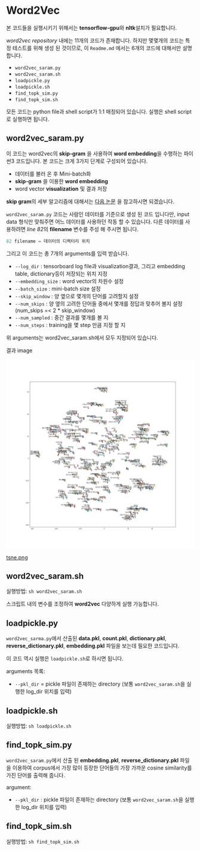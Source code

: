 # Word2Vec


본 코드들을 실행시키기 위해서는 **tensorflow-gpu**와 **nltk**설치가 필요합니다.

*word2vec repository* 내에는 11개의 코드가 존재합니다. 하지만 몇몇개의 코드는 특정 테스트를 위해 생성 된 것이므로, 이 `Readme.md` 에서는 6개의 코드에 대해서만 설명합니다.

* `word2vec_saram.py`
* `word2vec_saram.sh`
* `loadpickle.py`
* `loadpickle.sh`
* `find_topk_sim.py`
* `find_topk_sim.sh`

모든 코드는 python file과 shell script가 1:1 매칭되어 있습니다. 실행은 shell script로 실행하면 됩니다.

## word2vec_saram.py

이 코드는 word2vec의 **skip-gram** 을 사용하여 **word embedding**을 수행하는 파이썬3 코드입니다.
본 코드는 크게 3가지 단계로 구성되어 있습니다.

* 데이터를 불러 온 후 Mini-batch화
* **skip-gram** 을 이용한 **word embedding**
* word vector **visualization** 및 결과 저장

**skip gram**의 세부 알고리즘에 대해서는 [다음 논문](https://papers.nips.cc/paper/5021-distributed-representations-of-words-and-phrases-and-their-compositionality.pdf) 을 참고하시면 되겠습니다.

`word2vec_saram.py` 코드는 사람인 데이터를 기준으로 생성 된 코드 입니다만, input data 형식만 맞춰주면 어느 데이터를 사용하던 작동 할 수 있습니다. 다른 데이터를 사용하려면 *line 82*의 **filename** 변수를 주성 해 주시면 됩니다.

~~~python
82 filename = 데이터의 디렉터리 위치
~~~

그리고 이 코드는 총 7개의 arguments를 입력 받습니다.

* `--log_dir` : tensorboard log file과 visualization결과, 그리고 embedding table, dictionary등이 저장되는 위치 지정
* `--embedding_size` : word vector의 차원수 설정
* `--batch_size` : mini-batch size 설정
* `--skip_window` : 양 옆으로 몇개의 단어를 고려할지 설정
* `--num_skips` : 양 옆의 고려한 단어들 중에서 몇개를 정답과 맞추어 볼지 설정 (num_skips =< 2 * skip_window)
* `--num_sampled` : 중간 결과를 몇개를 볼 지
* `--num_steps` : training을 몇 step 만큼 지정 할 지

위 arguments는 word2vec_saram.sh에서 모두 지정되어 있습니다.

결과 image
<p align="center">
<img src="./images/tsne.png">
</p>

[tsne.png](./images/tsne.png)

## word2vec_saram.sh

실행방법:
`sh word2vec_saram.sh`

스크립트 내의 변수를 조정하여 **word2vec** 다양하게 실행 가능합니다.

## loadpickle.py
`word2vec_sarma.py`에서 산출된 **data.pkl**, **count.pkl**, **dictionary.pkl**, **reverse_dictionary.pkl**, **embedding.pkl** 파일을 보는데 필요한 코드입니다.

이 코드 역시 실행은 `loadpickle.sh`로 하시면 됩니다.

arguments 목록:

* `--pkl_dir` = pickle 파일이 존재하는 directory (보통 `word2vec_saram.sh`을 실행한 log_dir 위치를 입력)

## loadpickle.sh

실행방법:
`sh loadpickle.sh`

## find_topk_sim.py

`word2vec_saram.py`에서 산출 된 **embedding.pkl**, **reverse_dictionary.pkl** 파일을 이용하여 corpus에서 가장 많이 등장한 단어들의 가장 가까운 cosine similarity를 가진 단어를 출력해 줍니다.

argument:

* `--pkl_dir` : pickle 파일이 존재하는 directory (보통 `word2vec_saram.sh`을 실행한 log_dir 위치를 입력)

## find_topk_sim.sh

실행방법:
`sh find_topk_sim.sh`

<!---->

